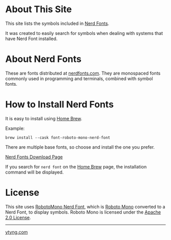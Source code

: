 # About This Site

This site lists the symbols included in [Nerd Fonts](https://www.nerdfonts.com/).

It was created to easily search for symbols when dealing with systems that have Nerd Font installed.

# About Nerd Fonts

These are fonts distributed at [nerdfonts.com](https://www.nerdfonts.com/).
They are monospaced fonts commonly used in programming and terminals, combined with symbol fonts.

# How to Install Nerd Fonts

It is easy to install using [Home Brew](https://brew.sh/).

Example:
```
brew install --cask font-roboto-mono-nerd-font
```

There are multiple base fonts, so choose and install the one you prefer.

[Nerd Fonts Download Page](https://www.nerdfonts.com/font-downloads)

If you search for `nerd font` on the [Home Brew](https://brew.sh/) page, the installation command will be displayed.

# License
This site uses [RobotoMono Nerd Font](https://www.nerdfonts.com/font-downloads), which is [Roboto Mono](https://fonts.google.com/specimen/Roboto+Mono) converted to a Nerd Font, to display symbols.
Roboto Mono is licensed under the [Apache 2.0 License](/fonts/RobotoMono-License.txt).

----

[ytyng.com](https://www.ytyng.com/)
